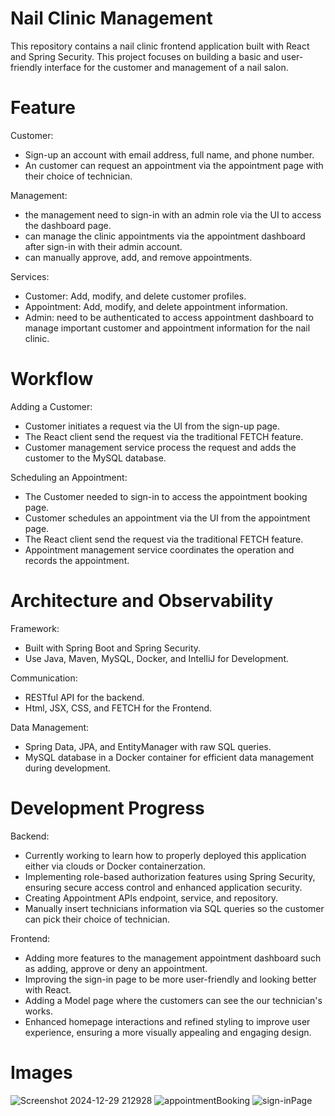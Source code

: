 # Nail Clinic Management
This repository contains a nail clinic frontend application built with React and Spring Security. This project focuses on building a basic and user-friendly interface for the customer and management of a nail salon.

# Feature
Customer:
  - Sign-up an account with email address, full name, and phone number.
  - An customer can request an appointment via the appointment page with their choice of technician.

Management:
  - the management need to sign-in with an admin role via the UI to access the dashboard page.
  - can manage the clinic appointments via the appointment dashboard after sign-in with their admin account.
  - can manually approve, add, and remove appointments.

Services:
  - Customer: Add, modify, and delete customer profiles.
  - Appointment: Add, modify, and delete appointment information.
  - Admin: need to be authenticated to access appointment dashboard to manage important customer and appointment information for the nail clinic.

# Workflow
Adding a Customer:
  - Customer initiates a request via the UI from the sign-up page.
  - The React client send the request via the traditional FETCH feature.
  - Customer management service process the request and adds the customer to the MySQL database.

Scheduling an Appointment:
  - The Customer needed to sign-in to access the appointment booking page.
  - Customer schedules an appointment via the UI from the appointment page.
  - The React client send the request via the traditional FETCH feature.
  - Appointment management service coordinates the operation and records the appointment.

# Architecture and Observability

Framework:
  - Built with Spring Boot and Spring Security.
  - Use Java, Maven, MySQL, Docker, and IntelliJ for Development.
    
Communication:
  - RESTful API for the backend.
  - Html, JSX, CSS, and FETCH for the Frontend.

Data Management:
  - Spring Data, JPA, and EntityManager with raw SQL queries.
  - MySQL database in a Docker container for efficient data management during development.

# Development Progress
Backend:
  - Currently working to learn how to properly deployed this application either via clouds or Docker containerzation.
  - Implementing role-based authorization features using Spring Security, ensuring secure access control and enhanced application security.
  - Creating Appointment APIs endpoint, service, and repository.
  - Manually insert technicians information via SQL queries so the customer can pick their choice of technician.

Frontend:
  - Adding more features to the management appointment dashboard such as adding, approve or deny an appointment.
  - Improving the sign-in page to be more user-friendly and looking better with React.
  - Adding a Model page where the customers can see the our technician's works.
  - Enhanced homepage interactions and refined styling to improve user experience, ensuring a more visually appealing and engaging design.

# Images

![Screenshot 2024-12-29 212928](https://github.com/user-attachments/assets/02cf20af-c8c8-45a3-a24f-948ecd98dd0b)
![appointmentBooking](https://github.com/user-attachments/assets/61811b5a-a550-48fd-a0e9-937057c306b5)
![sign-inPage](https://github.com/user-attachments/assets/32a2f1d8-2b3c-40f3-956c-113cdbcbe2c2)

